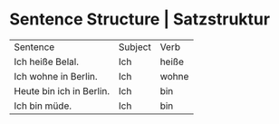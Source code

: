 # Sentence Structure | Satzstruktur 

<table>
  <tr>
    <td>Sentence</td>
    <td>Subject</td>
    <td>Verb</td>
  </tr>
  <tr>
    <td>Ich heiße Belal.</td>
    <td>Ich </td>
    <td>heiße </td>
  </tr>
  <tr>
    <td>Ich wohne in Berlin.</td>
    <td>Ich </td>
    <td>wohne </td>
  </tr>
  <tr>
    <td>Heute bin ich in Berlin.</td>
    <td>Ich </td>
    <td>bin </td>
  </tr>
  <tr>
    <td>Ich bin müde.</td>
    <td>Ich </td>
    <td>bin </td>
  </tr>
</table>
